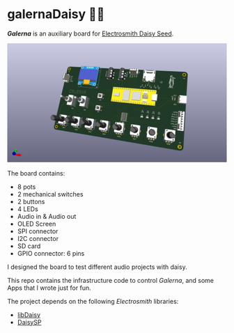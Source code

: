 # galernaDaisy :ocean::ocean:

**_Galerna_** is an auxiliary board for [Electrosmith Daisy Seed](https://www.electro-smith.com/daisy/daisy). 

![Galerna 3D view](doc/galerna.png "3D Render Galerna")

The board contains:

- 8 pots 
- 2 mechanical switches
- 2 buttons
- 4 LEDs
- Audio in & Audio out
- OLED Screen
- SPI connector
- I2C connector
- SD card
- GPIO connector: 6 pins 

I designed the board to test different audio projects with daisy.

This repo contains the infrastructure code to control _Galerna_, and some Apps that I wrote just for fun.   

The project depends on the following _Electrosmith_ libraries:

- [libDaisy](https://github.com/electro-smith/libDaisy)
- [DaisySP](https://github.com/electro-smith/DaisySP)
